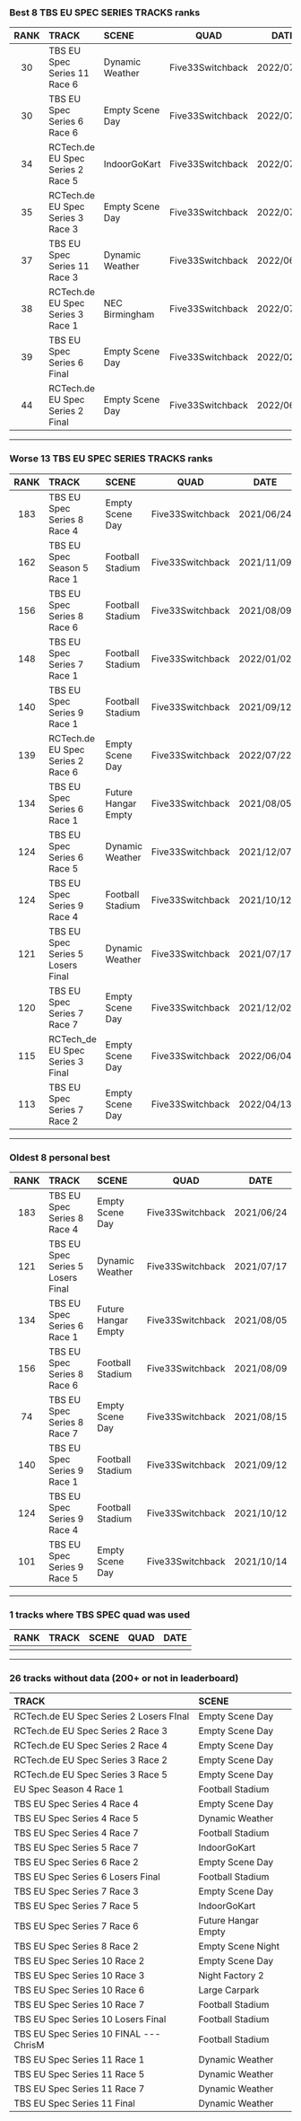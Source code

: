 ### Best 8 TBS EU SPEC SERIES TRACKS ranks
|RANK|TRACK|SCENE|QUAD|DATE|
|:---:|:---|:---|:---:|:---:|
|30|TBS EU Spec Series 11 Race 6|Dynamic Weather|Five33Switchback|2022/07/23|
|30|TBS EU Spec Series 6 Race 6|Empty Scene Day|Five33Switchback|2022/07/23|
|34|RCTech.de EU Spec Series 2 Race 5|IndoorGoKart|Five33Switchback|2022/07/22|
|35|RCTech.de EU Spec Series 3 Race 3|Empty Scene Day|Five33Switchback|2022/07/22|
|37|TBS EU Spec Series 11 Race 3|Dynamic Weather|Five33Switchback|2022/06/27|
|38|RCTech.de EU Spec Series 3 Race 1|NEC Birmingham|Five33Switchback|2022/07/22|
|39|TBS EU Spec Series 6 Final|Empty Scene Day|Five33Switchback|2022/02/10|
|44|RCTech.de EU Spec Series 2 Final|Empty Scene Day|Five33Switchback|2022/06/29|
---
### Worse 13 TBS EU SPEC SERIES TRACKS ranks
|RANK|TRACK|SCENE|QUAD|DATE|
|:---:|:---|:---|:---:|:---:|
|183|TBS EU Spec Series 8 Race 4|Empty Scene Day|Five33Switchback|2021/06/24|
|162|TBS EU Spec Season 5 Race 1|Football Stadium|Five33Switchback|2021/11/09|
|156|TBS EU Spec Series 8 Race 6|Football Stadium|Five33Switchback|2021/08/09|
|148|TBS EU Spec Series 7 Race 1|Football Stadium|Five33Switchback|2022/01/02|
|140|TBS EU Spec Series 9 Race 1|Football Stadium|Five33Switchback|2021/09/12|
|139|RCTech.de EU Spec Series 2 Race 6|Empty Scene Day|Five33Switchback|2022/07/22|
|134|TBS EU Spec Series 6 Race 1|Future Hangar Empty|Five33Switchback|2021/08/05|
|124|TBS EU Spec Series 6 Race 5|Dynamic Weather|Five33Switchback|2021/12/07|
|124|TBS EU Spec Series 9 Race 4|Football Stadium|Five33Switchback|2021/10/12|
|121|TBS EU Spec Series 5 Losers Final|Dynamic Weather|Five33Switchback|2021/07/17|
|120|TBS EU Spec Series 7 Race 7|Empty Scene Day|Five33Switchback|2021/12/02|
|115|RCTech_de EU Spec Series 3 Final|Empty Scene Day|Five33Switchback|2022/06/04|
|113|TBS EU Spec Series 7 Race 2|Empty Scene Day|Five33Switchback|2022/04/13|
---
### Oldest 8 personal best
|RANK|TRACK|SCENE|QUAD|DATE|
|:---:|:---|:---|:---:|:---:|
|183|TBS EU Spec Series 8 Race 4|Empty Scene Day|Five33Switchback|2021/06/24|
|121|TBS EU Spec Series 5 Losers Final|Dynamic Weather|Five33Switchback|2021/07/17|
|134|TBS EU Spec Series 6 Race 1|Future Hangar Empty|Five33Switchback|2021/08/05|
|156|TBS EU Spec Series 8 Race 6|Football Stadium|Five33Switchback|2021/08/09|
|74|TBS EU Spec Series 8 Race 7|Empty Scene Day|Five33Switchback|2021/08/15|
|140|TBS EU Spec Series 9 Race 1|Football Stadium|Five33Switchback|2021/09/12|
|124|TBS EU Spec Series 9 Race 4|Football Stadium|Five33Switchback|2021/10/12|
|101|TBS EU Spec Series 9 Race 5|Empty Scene Day|Five33Switchback|2021/10/14|
---
### 1 tracks where TBS SPEC quad was used
|RANK|TRACK|SCENE|QUAD|DATE|
|:---:|:---|:---|:---:|:---:|
||||||
---
### 26 tracks without data (200+ or not in leaderboard)
|TRACK|SCENE|
|:---|:---|
|RCTech.de EU Spec Series 2 Losers FInal|Empty Scene Day|
|RCTech.de EU Spec Series 2 Race 3|Empty Scene Day|
|RCTech.de EU Spec Series 2 Race 4|Empty Scene Day|
|RCTech.de EU Spec Series 3 Race 2|Empty Scene Day|
|RCTech.de EU Spec Series 3 Race 5|Empty Scene Day|
|EU Spec Season 4 Race 1|Football Stadium|
|TBS EU Spec Series 4 Race 4|Empty Scene Day|
|TBS EU Spec Series 4 Race 5|Dynamic Weather|
|TBS EU Spec Series 4 Race 7|Football Stadium|
|TBS EU Spec Series 5 Race 7|IndoorGoKart|
|TBS EU Spec Series 6 Race 2|Empty Scene Day|
|TBS EU Spec Series 6 Losers Final|Football Stadium|
|TBS EU Spec Series 7 Race 3|Empty Scene Day|
|TBS EU Spec Series 7 Race 5|IndoorGoKart|
|TBS EU Spec Series 7 Race 6|Future Hangar Empty|
|TBS EU Spec Series 8 Race 2|Empty Scene Night|
|TBS EU Spec Series 10 Race 2|Empty Scene Day|
|TBS EU Spec Series 10 Race 3|Night Factory 2|
|TBS EU Spec Series 10 Race 6|Large Carpark|
|TBS EU Spec Series 10 Race 7|Football Stadium|
|TBS EU Spec Series 10 Losers Final|Football Stadium|
|TBS EU Spec Series 10 FINAL --- ChrisM|Football Stadium|
|TBS EU Spec Series 11 Race 1|Dynamic Weather|
|TBS EU Spec Series 11 Race 5|Dynamic Weather|
|TBS EU Spec Series 11 Race 7|Dynamic Weather|
|TBS EU Spec Series 11 Final|Dynamic Weather|
